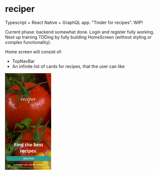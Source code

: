 # reciper
Typescript + React Native + GraphQL app. "Tinder for recipes". WIP!

Current phase: backend somewhat done. 
Login and register fully working. Next up training TDDing by fully building HomeScreen (without styling or complex functionality).

Home screen will consist of:
- TopNavBar
- An infinite list of cards for recipes, that the user can like

<img src="Screenshot_20210517-221327.jpg" width="30%">

